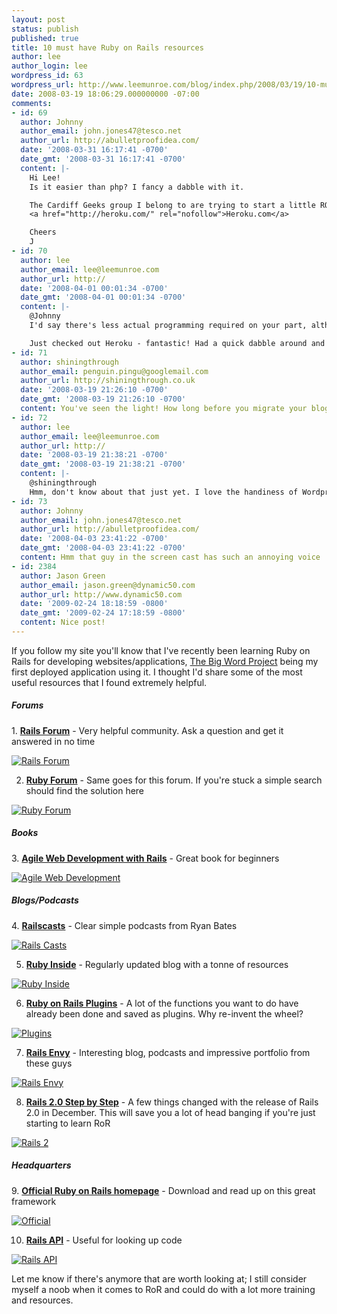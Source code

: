 ```yaml
---
layout: post
status: publish
published: true
title: 10 must have Ruby on Rails resources
author: lee
author_login: lee
wordpress_id: 63
wordpress_url: http://www.leemunroe.com/blog/index.php/2008/03/19/10-must-have-ruby-on-rails-resources/
date: 2008-03-19 18:06:29.000000000 -07:00
comments:
- id: 69
  author: Johnny
  author_email: john.jones47@tesco.net
  author_url: http://abulletproofidea.com/
  date: '2008-03-31 16:17:41 -0700'
  date_gmt: '2008-03-31 16:17:41 -0700'
  content: |-
    Hi Lee!
    Is it easier than php? I fancy a dabble with it.

    The Cardiff Geeks group I belong to are trying to start a little ROR sub group and I will try and fish some ROR links for you. The only one I can remember off hand is
    <a href="http://heroku.com/" rel="nofollow">Heroku.com</a>

    Cheers
    J
- id: 70
  author: lee
  author_email: lee@leemunroe.com
  author_url: http://
  date: '2008-04-01 00:01:34 -0700'
  date_gmt: '2008-04-01 00:01:34 -0700'
  content: |-
    @Johnny
    I'd say there's less actual programming required on your part, although it did take me a while to get my head around the MVC framework.

    Just checked out Heroku - fantastic! Had a quick dabble around and it looks great, you can easily build rails apps through their site. Definitely worth trying out for beginners.
- id: 71
  author: shiningthrough
  author_email: penguin.pingu@googlemail.com
  author_url: http://shiningthrough.co.uk
  date: '2008-03-19 21:26:10 -0700'
  date_gmt: '2008-03-19 21:26:10 -0700'
  content: You've seen the light! How long before you migrate your blog to rails?
- id: 72
  author: lee
  author_email: lee@leemunroe.com
  author_url: http://
  date: '2008-03-19 21:38:21 -0700'
  date_gmt: '2008-03-19 21:38:21 -0700'
  content: |-
    @shiningthrough
    Hmm, don't know about that just yet. I love the handiness of Wordpress. Although as DHH shows us it <a href="http://media.rubyonrails.org/video/rails_take2_with_sound.mov" rel="nofollow">wouldn't take much effort to develop a simple blog in rails</a>.
- id: 73
  author: Johnny
  author_email: john.jones47@tesco.net
  author_url: http://abulletproofidea.com/
  date: '2008-04-03 23:41:22 -0700'
  date_gmt: '2008-04-03 23:41:22 -0700'
  content: Hmm that guy in the screen cast has such an annoying voice :-)
- id: 2384
  author: Jason Green
  author_email: jason.green@dynamic50.com
  author_url: http://www.dynamic50.com
  date: '2009-02-24 18:18:59 -0800'
  date_gmt: '2009-02-24 17:18:59 -0800'
  content: Nice post!
---
```

If you follow my site you'll know that I've recently been learning Ruby on Rails for developing websites/applications, <a href="http://www.thebigwordproject.com">The Big Word Project</a> being my first deployed application using it. I thought I'd share some of the most useful resources that I found extremely helpful.

<!--more-->
<h5>Forums</h5>
1. <strong><a href="http://www.railsforum.com">Rails Forum</a></strong> - Very helpful community. Ask a question and get it answered in no time
<p><a href="http://www.railsforum.com"><img src="http://www.leemunroe.com/wp-content/uploads/2008/03/r-1.jpg" alt="Rails Forum" /></a></p>

2. <strong><a href="http://www.ruby-forum.com/">Ruby Forum</a></strong> - Same goes for this forum. If you're stuck a simple search should find the solution here
<p><a href="http://www.ruby-forum.com/"><img src="http://www.leemunroe.com/wp-content/uploads/2008/03/r-2.jpg" alt="Ruby Forum" /></a></p>

<h5>Books</h5>
3. <strong><a href="http://www.amazon.co.uk/gp/redirect.html%3FASIN=0977616630%26tag=leemunroe-21%26lcode=xm2%26cID=2025%26ccmID=165953%26location=/o/ASIN/0977616630%253FSubscriptionId=1YNZ339ZCHHAKYFSY702">Agile Web Development with Rails</a></strong> - Great book for beginners
<p><a href="http://www.amazon.co.uk/gp/redirect.html%3FASIN=0977616630%26tag=leemunroe-21%26lcode=xm2%26cID=2025%26ccmID=165953%26location=/o/ASIN/0977616630%253FSubscriptionId=1YNZ339ZCHHAKYFSY702"><img src="http://www.leemunroe.com/wp-content/uploads/2008/03/r-10.jpg" alt="Agile Web Development" /></a></p>

<h5>Blogs/Podcasts</h5>
4. <strong><a href="http://www.railscasts.com/">Railscasts</a></strong> - Clear simple podcasts from Ryan Bates
<p><a href="http://www.railscasts.com/"><img src="http://www.leemunroe.com/wp-content/uploads/2008/03/r-3.jpg" alt="Rails Casts" /></a></p>

5. <strong><a href="http://www.rubyinside.com/">Ruby Inside</a></strong> - Regularly updated blog with a tonne of resources
<p><a href="http://www.rubyinside.com/"><img src="http://www.leemunroe.com/wp-content/uploads/2008/03/r-4.jpg" alt="Ruby Inside" /></a></p>

6. <strong><a href="http://agilewebdevelopment.com/plugins/list">Ruby on Rails Plugins</a></strong> - A lot of the functions you want to do have already been done and saved as plugins. Why re-invent the wheel?
<p><a href="http://agilewebdevelopment.com/plugins/list"><img src="http://www.leemunroe.com/wp-content/uploads/2008/03/r-5.jpg" alt="Plugins" /></a></p>

7. <strong><a href="http://www.railsenvy.com/">Rails Envy</a></strong> - Interesting blog, podcasts and impressive portfolio from these guys
<p><a href="http://www.railsenvy.com/"><img src="http://www.leemunroe.com/wp-content/uploads/2008/03/r-6.jpg" alt="Rails Envy" /></a></p>

8. <strong><a href="http://fairleads.blogspot.com/2007/12/rails-20-and-scaffolding-step-by-step.html">Rails 2.0 Step by Step</a></strong> - A few things changed with the release of Rails 2.0 in December. This will save you a lot of head banging if you're just starting to learn RoR
<p><a href="http://fairleads.blogspot.com/2007/12/rails-20-and-scaffolding-step-by-step.html"><img src="http://www.leemunroe.com/wp-content/uploads/2008/03/r-7.jpg" alt="Rails 2" /></a></p>

<h5>Headquarters</h5>
9. <strong><a href="http://www.rubyonrails.org/">Official Ruby on Rails homepage</a></strong> - Download and read up on this great framework
<p><a href="http://www.rubyonrails.org/"><img src="http://www.leemunroe.com/wp-content/uploads/2008/03/r-8.jpg" alt="Official" /></a></p>

10. <strong><a href="http://api.rubyonrails.org/">Rails API</a></strong> - Useful for looking up code
<p><a href="http://api.rubyonrails.org/"><img src="http://www.leemunroe.com/wp-content/uploads/2008/03/r-9.jpg" alt="Rails API" /></a></p>

Let me know if there's anymore that are worth looking at; I still consider myself a noob when it comes to RoR and could do with a lot more training and resources.
